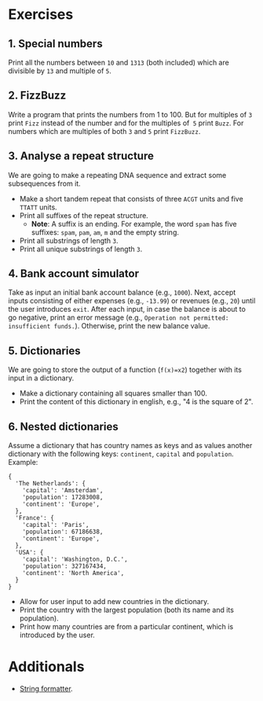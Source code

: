 # Exercises

## 1. Special numbers

Print all the numbers between `10` and `1313` (both included) which are
divisible by `13` and multiple of `5`.

## 2. FizzBuzz

Write a program that prints the numbers from 1 to 100. But for multiples of
`3` print `Fizz` instead of the number and for the multiples of` 5` print
`Buzz`. For numbers which are multiples of both `3` and `5` print `FizzBuzz`.

## 3. Analyse a repeat structure

We are going to make a repeating DNA sequence and extract some subsequences
from it.
- Make a short tandem repeat that consists of three `ACGT` units and five
`TTATT` units.
- Print all suffixes of the repeat structure.
  - **Note**: A suffix is an ending. For example, the word `spam` has five
  suffixes: `spam`, `pam`, `am`, `m` and the empty string.
- Print all substrings of length `3`.
- Print all unique substrings of length `3`.

## 4. Bank account simulator

Take as input an initial bank account balance (e.g., `1000`). Next, accept
inputs consisting of either expenses (e.g., `-13.99`) or revenues (e.g., `20`)
until the user introduces `exit`. After each input, in case the balance is
about to go negative, print an error message (e.g., `Operation not permitted:
insufficient funds.`). Otherwise, print the new balance value.

## 5. Dictionaries

We are going to store the output of a function (`f(x)=x2`) together with its
input in a dictionary.
- Make a dictionary containing all squares smaller than 100.
- Print the content of this dictionary in english, e.g., "4 is the square of 2".

## 6. Nested dictionaries

Assume a dictionary that has country names as keys and as values another
dictionary with the following keys: `continent`, `capital` and `population`.
Example:

    {
      'The Netherlands': {
        'capital': 'Amsterdam',
        'population': 17283008,
        'continent': 'Europe',
      },
      'France': {
        'capital': 'Paris',
        'population': 67186638,
        'continent': 'Europe',
      },
      'USA': {
        'capital': 'Washington, D.C.',
        'population': 327167434,
        'continent': 'North America',
      }
    }

- Allow for user input to add new countries in the dictionary.
- Print the country with the largest population (both its name and its population).
- Print how many countries are from a particular continent, which is introduced
by the user.


# Additionals

- [String formatter](https://pyformat.info/).
